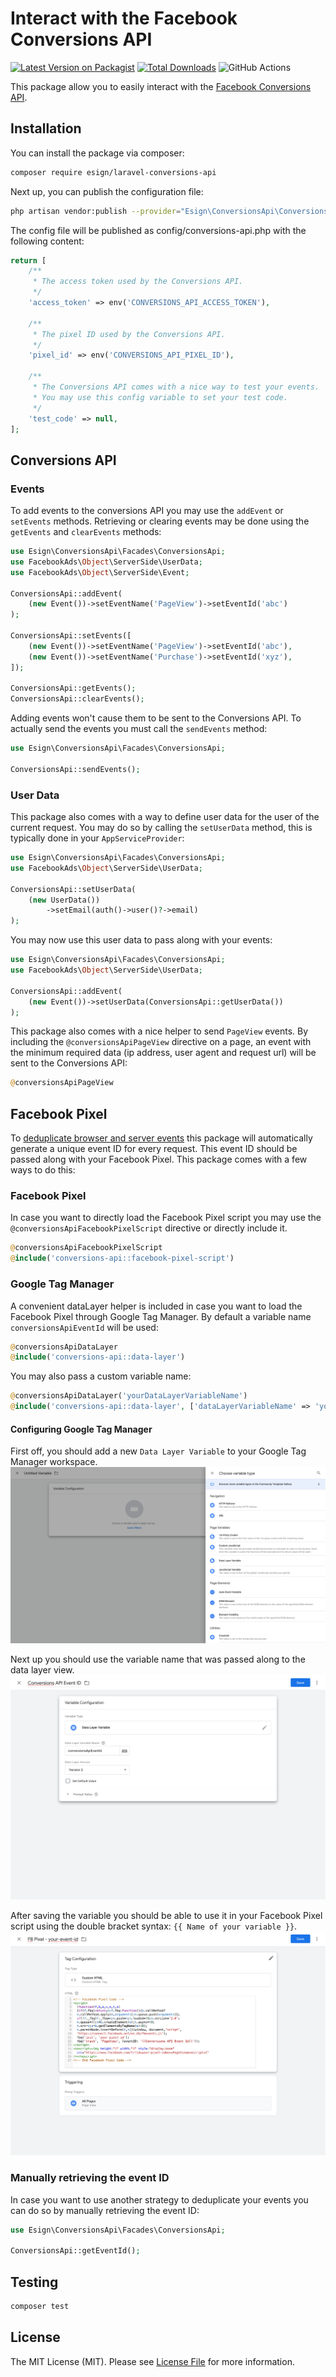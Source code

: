 # Interact with the Facebook Conversions API

[![Latest Version on Packagist](https://img.shields.io/packagist/v/esign/laravel-conversions-api.svg?style=flat-square)](https://packagist.org/packages/esign/laravel-conversions-api)
[![Total Downloads](https://img.shields.io/packagist/dt/esign/laravel-conversions-api.svg?style=flat-square)](https://packagist.org/packages/esign/laravel-conversions-api)
![GitHub Actions](https://github.com/esign/laravel-conversions-api/actions/workflows/main.yml/badge.svg)

This package allow you to easily interact with the [Facebook Conversions API](https://developers.facebook.com/docs/marketing-api/conversions-api/).

## Installation

You can install the package via composer:

```bash
composer require esign/laravel-conversions-api
```

Next up, you can publish the configuration file:
```bash
php artisan vendor:publish --provider="Esign\ConversionsApi\ConversionsApiServiceProvider" --tag="config"
```

The config file will be published as config/conversions-api.php with the following content:
```php
return [
    /**
     * The access token used by the Conversions API.
     */
    'access_token' => env('CONVERSIONS_API_ACCESS_TOKEN'),

    /**
     * The pixel ID used by the Conversions API.
     */
    'pixel_id' => env('CONVERSIONS_API_PIXEL_ID'),

    /**
     * The Conversions API comes with a nice way to test your events.
     * You may use this config variable to set your test code.
     */
    'test_code' => null,
];
```

## Conversions API

### Events
To add events to the conversions API you may use the `addEvent` or `setEvents` methods.
Retrieving or clearing events may be done using the `getEvents` and `clearEvents` methods:
```php
use Esign\ConversionsApi\Facades\ConversionsApi;
use FacebookAds\Object\ServerSide\UserData;
use FacebookAds\Object\ServerSide\Event;

ConversionsApi::addEvent(
    (new Event())->setEventName('PageView')->setEventId('abc')
);

ConversionsApi::setEvents([
    (new Event())->setEventName('PageView')->setEventId('abc'),
    (new Event())->setEventName('Purchase')->setEventId('xyz'),
]);

ConversionsApi::getEvents();
ConversionsApi::clearEvents();
```

Adding events won't cause them to be sent to the Conversions API.
To actually send the events you must call the `sendEvents` method:
```php
use Esign\ConversionsApi\Facades\ConversionsApi;

ConversionsApi::sendEvents();
```

### User Data
This package also comes with a way to define user data for the user of the current request.
You may do so by calling the `setUserData` method, this is typically done in your `AppServiceProvider`:
```php
use Esign\ConversionsApi\Facades\ConversionsApi;
use FacebookAds\Object\ServerSide\UserData;

ConversionsApi::setUserData(
    (new UserData())
        ->setEmail(auth()->user()?->email)
);
```

You may now use this user data to pass along with your events:
```php
use Esign\ConversionsApi\Facades\ConversionsApi;
use FacebookAds\Object\ServerSide\UserData;

ConversionsApi::addEvent(
    (new Event())->setUserData(ConversionsApi::getUserData())
);
```


This package also comes with a nice helper to send `PageView` events.
By including the `@conversionsApiPageView` directive on a page, an event with the minimum required data (ip address, user agent and request url) will be sent to the Conversions API:
```php
@conversionsApiPageView
```

###

## Facebook Pixel
To [deduplicate browser and server events](https://developers.facebook.com/docs/marketing-api/conversions-api/deduplicate-pixel-and-server-events/) this package will automatically generate a unique event ID for every request.
This event ID should be passed along with your Facebook Pixel.
This package comes with a few ways to do this:

### Facebook Pixel
In case you want to directly load the Facebook Pixel script you may use the `@conversionsApiFacebookPixelScript` directive or directly include it.
```php
@conversionsApiFacebookPixelScript
@include('conversions-api::facebook-pixel-script')
```

### Google Tag Manager
A convenient dataLayer helper is included in case you want to load the Facebook Pixel through Google Tag Manager.
By default a variable name `conversionsApiEventId` will be used:
```php
@conversionsApiDataLayer
@include('conversions-api::data-layer')
```

You may also pass a custom variable name:
```php
@conversionsApiDataLayer('yourDataLayerVariableName')
@include('conversions-api::data-layer', ['dataLayerVariableName' => 'yourDataLayerVariableName'])
```

#### Configuring Google Tag Manager
First off, you should add a new `Data Layer Variable` to your Google Tag Manager workspace.
![1](docs/images/gtm-step-1.png)

Next up you should use the variable name that was passed along to the data layer view.
![2](docs/images/gtm-step-2.png)

After saving the variable you should be able to use it in your Facebook Pixel script using the double bracket syntax: `{{ Name of your variable }}`.
![3](docs/images/gtm-step-3.png)

### Manually retrieving the event ID
In case you want to use another strategy to deduplicate your events you can do so by manually retrieving the event ID:
```php
use Esign\ConversionsApi\Facades\ConversionsApi;

ConversionsApi::getEventId();
```

## Testing

```bash
composer test
```

## License

The MIT License (MIT). Please see [License File](LICENSE.md) for more information.
